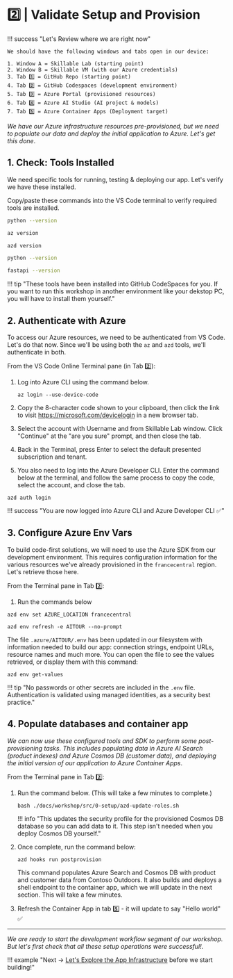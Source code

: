 #  2️⃣ | Validate Setup and Provision

!!! success "Let's Review where we are right now"

    We should have the following windows and tabs open in our device:

    1. Window A = Skillable Lab (starting point)
    2. Window B = Skillable VM (with our Azure credentials)
    3. Tab 1️⃣ = GitHub Repo (starting point)
    4. Tab 2️⃣ = GitHub Codespaces (development environment)
    5. Tab 3️⃣ = Azure Portal (provisioned resources)
    6. Tab 4️⃣ = Azure AI Studio (AI project & models)
    7. Tab 5️⃣ = Azure Container Apps (Deployment target)

_We have our Azure infrastructure resources pre-provisioned, but we need to populate our data and deploy the initial application to Azure. Let's get this done_.

## 1. Check: Tools Installed

We need specific tools for running, testing & deploying our app. Let's verify we have these installed.

Copy/paste these commands into the VS Code terminal to verify required tools are installed. 

```bash
python --version
```

```bash
az version
```

```bash
azd version
```

```bash
python --version
```    
```bash
fastapi --version
```

!!! tip "These tools have been installed into GitHub CodeSpaces for you. If you want to run this workshop in another environment like your dekstop PC, you will have to install them yourself."

## 2. Authenticate with Azure

To access our Azure resources, we need to be authenticated from VS Code. Let's do that now. Since we'll be using both the `az` and `azd` tools, we'll authenticate in both.

From the VS Code Online Terminal pane (in Tab 2️⃣):

1. Log into Azure CLI using the command below. 

    ```
    az login --use-device-code
    ```

1. Copy the 8-character code shown to your clipboard, then click the link to visit https://microsoft.com/devicelogin in a new browser tab.

1. Select the account with Username and from Skillable Lab window. Click "Continue" at the "are you sure" prompt, and then close the tab.

1. Back in the Terminal, press Enter to select the default presented subscription and tenant.
1. You also need to log into the Azure Developer CLI. Enter the command below at the terminal, and follow the same process to copy the code, select the account, and close the tab.
```
azd auth login
```

!!! success "You are now logged into Azure CLI and Azure Developer CLI ✅"

## 3. Configure Azure Env Vars

To build code-first solutions, we will need to use the Azure SDK from our development environment. This requires configuration information for the various resources we've already provisioned in the `francecentral` region. Let's retrieve those here.

From the Terminal pane in Tab 2️⃣:

1. Run the commands below

```
azd env set AZURE_LOCATION francecentral
```
```
azd env refresh -e AITOUR --no-prompt
```

The file `.azure/AITOUR/.env` has been updated in our filesystem with information needed to build our app: connection strings, endpoint URLs, resource names and much more. You can open the file to see the values retrieved, or display them with this command:

```
azd env get-values
```

!!! tip "No passwords or other secrets are included in the `.env` file. Authentication is validated using managed identities, as a security best practice." 


## 4. Populate databases and container app

_We can now use these configured tools and SDK to perform some post-provisioning tasks. This includes populating data in Azure AI Search (product indexes) and Azure Cosmos DB (customer data), and deploying the initial version of our application to Azure Container Apps_.

From the Terminal pane in Tab 2️⃣:

1. Run the command below. (This will take a few minutes to complete.)

    ```
    bash ./docs/workshop/src/0-setup/azd-update-roles.sh
    ```

    !!! info "This updates the security profile for the provisioned Cosmos DB database so you can add data to it. This step isn't needed when you deploy Cosmos DB yourself."

1. Once complete, run the command below:

    ```
    azd hooks run postprovision
    ```

    This command populates Azure Search and Cosmos DB with product and customer data from Contoso Outdoors. It also builds and deploys a shell endpoint to the container app, which we will update in the next section. This will take a few minutes.

1. Refresh the Container App in tab 5️⃣ - it will update to say "Hello world" ✅

---

_We are ready to start the development workflow segment of our workshop. But let's first check that all these setup operations were successful!_.

!!! example "Next → [Let's Explore the App Infrastructure](./../03-Workshop-Build/03-infra.md) before we start building!"
